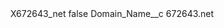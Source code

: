 <?xml version="1.0" encoding="UTF-8"?>
<CustomMetadata xmlns="http://soap.sforce.com/2006/04/metadata" xmlns:xsi="http://www.w3.org/2001/XMLSchema-instance" xmlns:xsd="http://www.w3.org/2001/XMLSchema">
    <label>X672643_net</label>
    <protected>false</protected>
    <values>
        <field>Domain_Name__c</field>
        <value xsi:type="xsd:string">672643.net</value>
    </values>
</CustomMetadata>
